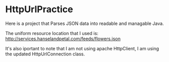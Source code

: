 # HttpUrlPractice

Here is a project that Parses JSON data into readable and managable Java. 

The uniform resource location that I used is: http://services.hanselandpetal.com/feeds/flowers.json

It's also iportant to note that I am not using apache HttpClient, I am using the updated HttpUrlConnection class.
